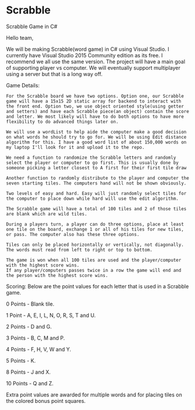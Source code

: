 # Scrabble
Scrabble Game in C#


Hello team,

We will be making Scrabble(word game) in C# using Visual Studio. I currently have Visual Studio 2015 Community edition as its free. I recommend we all use the same version. The project will have a main goal of supporting player vs computer. We will eventually support multiplayer using a server but that is a long way off.

Game Details:

    For the Scrabble board we have two options. Option one, our Scrabble game will have a 15x15 2D static array for backend to interact with the front end. Option two, we use object oriented style(using getter and setters) and have each Scrabble piece(an object) contain the score and letter. We most likely will have to do both options to have more flexibility to do advanced things later on.

    We will use a wordList to help aide the computer make a good decision on what words he should try to go for. We will be using Edit distance algorithm for this. I have a good word list of about 150,000 words on my laptop I'll look for it and upload it to the repo.

    We need a function to randomize the Scrabble letters and randomly select the player or computer to go first. This is usually done by someone picking a letter closest to A first for their first tile draw

    Another function to randomly distribute to the player and computer the seven starting tiles. The computers hand will not be shown obviously.

    Two levels of easy and hard. Easy will just randomly select tiles for the computer to place down while hard will use the edit algorithm.

    The Scrabble game will have a total of 100 tiles and 2 of those tiles are blank which are wild tiles.

    During a players turn, a player can do three options, place at least one tile on the board, exchange 1 or all of his tiles for new tiles, or pass. The computer also has these three options.

    Tiles can only be placed horizontally or vertically, not diagonally. The words must read from left to right or top to bottom.

    The game is won when all 100 tiles are used and the player/computer with the highest score wins.
    If any player/computers passes twice in a row the game will end and the person with the highest score wins.

Scoring:
Below are the point values for each letter that is used in a Scrabble game.

0 Points - Blank tile.

1 Point - A, E, I, L, N, O, R, S, T and U.

2 Points - D and G.

3 Points - B, C, M and P.

4 Points - F, H, V, W and Y.

5 Points - K.

8 Points - J and X.

10 Points - Q and Z.

Extra point values are awarded for multiple words and for placing tiles on the colored bonus point squares.
